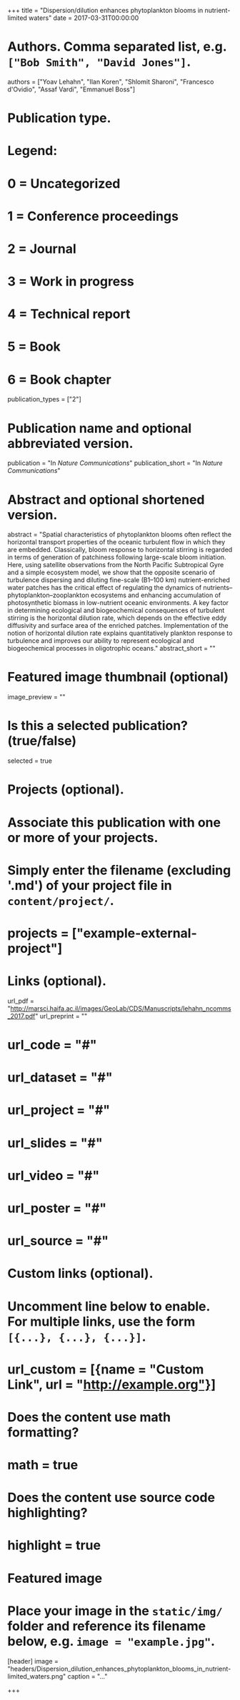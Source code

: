 +++
title = "Dispersion/dilution enhances phytoplankton blooms in nutrient-limited waters"
date = 2017-03-31T00:00:00

# Authors. Comma separated list, e.g. `["Bob Smith", "David Jones"]`.
authors = ["Yoav Lehahn", "Ilan Koren", "Shlomit Sharoni", "Francesco d'Ovidio", "Assaf Vardi", "Emmanuel Boss"]

# Publication type.
# Legend:
# 0 = Uncategorized
# 1 = Conference proceedings
# 2 = Journal
# 3 = Work in progress
# 4 = Technical report
# 5 = Book
# 6 = Book chapter
publication_types = ["2"]

# Publication name and optional abbreviated version.
publication = "In *Nature Communications*"
publication_short = "In *Nature Communications*"

# Abstract and optional shortened version.
abstract = "Spatial characteristics of phytoplankton blooms often reflect the horizontal transport properties of the oceanic turbulent flow in which they are embedded. Classically, bloom response to horizontal stirring is regarded in terms of generation of patchiness following large-scale bloom initiation. Here, using satellite observations from the North Pacific Subtropical Gyre and a simple ecosystem model, we show that the opposite scenario of turbulence dispersing and diluting fine-scale (B1–100 km) nutrient-enriched water patches has the critical effect of regulating the dynamics of nutrients–phytoplankton–zooplankton ecosystems and enhancing accumulation of photosynthetic biomass in low-nutrient oceanic environments. A key factor in determining ecological and biogeochemical consequences of turbulent stirring is the horizontal dilution rate, which depends on the effective eddy diffusivity and surface area of the enriched patches. Implementation of the notion of horizontal dilution rate explains quantitatively plankton response to turbulence and improves our ability to represent ecological and biogeochemical processes in oligotrophic oceans."
abstract_short = ""

# Featured image thumbnail (optional)
image_preview = ""

# Is this a selected publication? (true/false)
selected = true

# Projects (optional).
#   Associate this publication with one or more of your projects.
#   Simply enter the filename (excluding '.md') of your project file in `content/project/`.
# projects = ["example-external-project"]

# Links (optional).
url_pdf = "http://marsci.haifa.ac.il/images/GeoLab/CDS/Manuscripts/lehahn_ncomms_2017.pdf"
url_preprint = ""
# url_code = "#"
# url_dataset = "#"
# url_project = "#"
# url_slides = "#"
# url_video = "#"
# url_poster = "#"
# url_source = "#"

# Custom links (optional).
#   Uncomment line below to enable. For multiple links, use the form `[{...}, {...}, {...}]`.
# url_custom = [{name = "Custom Link", url = "http://example.org"}]

# Does the content use math formatting?
# math = true

# Does the content use source code highlighting?
# highlight = true

# Featured image
# Place your image in the `static/img/` folder and reference its filename below, e.g. `image = "example.jpg"`.
[header]
image = "headers/Dispersion_dilution_enhances_phytoplankton_blooms_in_nutrient-limited_waters.png"
caption = "..."

+++


